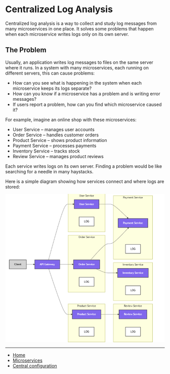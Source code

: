# Centralized Log Analysis

Centralized log analysis is a way to collect and study log messages from many microservices in one place. 
It solves some problems that happen when each microservice writes logs only on its own server.

## The Problem

Usually, an application writes log messages to files on the same server where it runs. In a system with many microservices, 
each running on different servers, this can cause problems:

- How can you see what is happening in the system when each microservice keeps its logs separate?
- How can you know if a microservice has a problem and is writing error messages?
- If users report a problem, how can you find which microservice caused it?

For example, imagine an online shop with these microservices:

- User Service – manages user accounts
- Order Service – handles customer orders
- Product Service – shows product information
- Payment Service – processes payments
- Inventory Service – tracks stock
- Review Service – manages product reviews

Each service writes logs on its own server. Finding a problem would be like searching for a needle in many haystacks.

Here is a simple diagram showing how services connect and where logs are stored:

<p align="center">
    <img src="./assets/img5.png" alt="img5" width="600"/>
</p>

---

- [Home](./../../README.md)
- [Microservices](./../tutorials.md)
- [Central configuration](./5_Centralized_Log_Analysis.md)